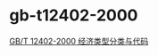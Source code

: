 # gb-t12402-2000

[GB/T 12402-2000 经济类型分类与代码](http://openstd.samr.gov.cn/bzgk/gb/newGbInfo?hcno=1CBAE6FE60944C68E520AA7AAE8728D5)
